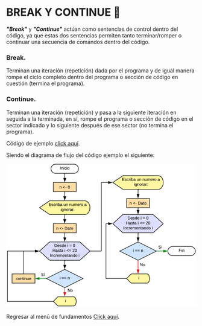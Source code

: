 # BREAK Y CONTINUE :croissant:
<b><i>"Break"</i></b> y <b><i>"Continue"</i></b> actúan como sentencias de control dentro del código, ya que estas dos sentencias permiten tanto terminar/romper o continuar una secuencia de comandos dentro del código.

### Break.
Terminan una iteración (repetición) dada por el programa y de igual manera rompe el ciclo completo dentro del programa o sección de código en cuestión (termina el programa).

### Continue.
Terminan una iteración (repetición) y pasa a la siguiente iteración en seguida a la terminada, en sí, rompe el programa o sección de código en el sector indicado y lo siguiente después de ese sector (no termina el programa).

Código de ejemplo <a href="11 - 01 - breakContinue.c">click aquí</a>.

Siendo el diagrama de flujo del código ejemplo el siguiente:

<div> <img src="../../../imgs/01 - Lenguaje C/01 - FundamentosDeProgramacion/11 - BreakContinue/01 - BreakContinue.png"> </div>

Regresar al menú de fundamentos <a href="../../01 - FundamentosDeProgramacion/00 - Fundamentos.md">Click aquí</a>.